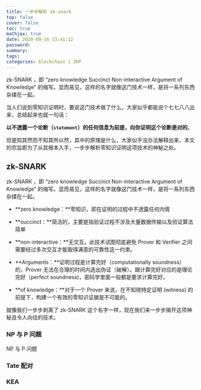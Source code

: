 ```yaml
---
title: 一步步解析 zk-snark
top: false
cover: false
toc: true
mathjax: true
date: 2020-09-16 13:41:12
password:
summary:
tags:
categories: blockchain | ZKP 
---
```








zk-SNARK ，即 “zero knowledge Succinct Non-interactive Argument of Knowledge” 的缩写。显而易见，这样的名字就像这门技术一样，是将一系列东西杂揉在一起。





当人们说到零知识证明时，要说这门技术做了什么，大家似乎都能说个七七八八出来，总结起来也就一句话：

**以不透露一个论断（`statement`）的任何信息为前提，向你证明这个论断是对的**。

但是知其然而不知其所以然，其中的原理是什么，大家似乎没办法解释出来，本文的宗旨即为了从其根本入手，一步步解析零知识证明这项技术的神秘之处。

  <!--more-->

## zk-SNARK

zk-SNARK ，即 “zero knowledge Succinct Non-interactive Argument of Knowledge” 的缩写。显而易见，这样的名字就像这门技术一样，是将一系列东西杂揉在一起。

* **zero knowledge：**零知识，即在证明的过程中不透露任何内情

* **succinct：**简洁的，主要是指验证过程不涉及大量数据传输以及验证算法简单

* **non-interactive：**无交互。此技术试图彻底避免 Prover 和 Verifier 之间需要经过多次交互才能取得满意的可靠性这一约束。

* **Arguments：**证明过程是计算完好（computationally soundness）的，Prover 无法在合理的时间内造出伪证（破解）。跟计算完好对应的是理论完好（perfect soundness)，密码学里面一般都是要求计算完好。

* **of knowledge：**对于一个 Prover 来说，在不知晓特定证明 (witness) 的前提下，构建一个有效的零知识证据是不可能的。

  

就像我们一步步剥离了 zk-SNARK 这个名字一样，现在我们来一步步揭开这项神秘且令人向往的技术。

### NP 与 P 问题

NP 与 P 问题

### Tate 配对



### KEA